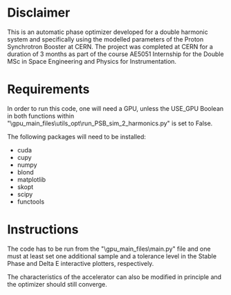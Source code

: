 # Disclaimer 
This is an automatic phase optimizer developed for a double harmonic system and specifically using the modelled parameters of the Proton Synchrotron Booster at CERN. The project was completed at CERN for a duration of 3 months as part of the course AE5051 Internship for the Double MSc in Space Engineering and Physics for Instrumentation.


# Requirements
In order to run this code, one will need a GPU, unless the USE_GPU Boolean in both functions within "\gpu_main_files\utils_opt\run_PSB_sim_2_harmonics.py" is set to False. 

The following packages will need to be installed: 
- cuda 
- cupy
- numpy 
- blond
- matplotlib
- skopt 
- scipy
- functools 

# Instructions

The code has to be run from the "\gpu_main_files\main.py" file and one must at least set one additional sample and a tolerance level in the Stable Phase and Delta E interactive plotters, respectively. 

The characteristics of the accelerator can also be modified in principle and the optimizer should still converge. 
